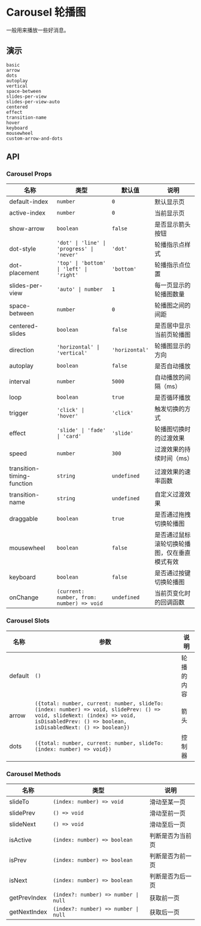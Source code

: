 # Carousel 轮播图

一般用来播放一些好消息。

## 演示

```demo
basic
arrow
dots
autoplay
vertical
space-between
slides-per-view
slides-per-view-auto
centered
effect
transition-name
hover
keyboard
mousewheel
custom-arrow-and-dots
```

## API

### Carousel Props

| 名称 | 类型 | 默认值 | 说明 |
| --- | --- | --- | --- |
| default-index | `number` | `0` | 默认显示页 |
| active-index | `number` | `0` | 当前显示页 |
| show-arrow | `boolean` | `false` | 是否显示箭头按钮 |
| dot-style | `'dot' \| 'line' \| 'progress' \| 'never'` | `'dot'` | 轮播指示点样式 |
| dot-placement | `'top' \| 'bottom' \| 'left' \| 'right'` | `'bottom'` | 轮播指示点位置 |
| slides-per-view | `'auto' \| number` | `1` | 每一页显示的轮播图数量 |
| space-between | `number` | `0` | 轮播图之间的间距 |
| centered-slides | `boolean` | `false` | 是否居中显示当前页轮播图 |
| direction | `'horizontal' \| 'vertical'` | `'horizontal'` | 轮播图显示的方向 |
| autoplay | `boolean` | `false` | 是否自动播放 |
| interval | `number` | `5000` | 自动播放的间隔（ms） |
| loop | `boolean` | `true` | 是否循环播放 |
| trigger | `'click' \| 'hover'` | `'click'` | 触发切换的方式 |
| effect | `'slide' \| 'fade' \| 'card'` | `'slide'` | 轮播图切换时的过渡效果 |
| speed | `number` | `300` | 过渡效果的持续时间（ms） |
| transition-timing-function | `string` | `undefined` | 过渡效果的速率函数 |
| transition-name | `string` | `undefined` | 自定义过渡效果 |
| draggable | `boolean` | `true` | 是否通过拖拽切换轮播图 |
| mousewheel | `boolean` | `false` | 是否通过鼠标滚轮切换轮播图，仅在垂直模式有效 |
| keyboard | `boolean` | `false` | 是否通过按键切换轮播图 |
| onChange | `(current: number, from: number) => void` | `undefined` | 当前页变化时的回调函数 |

### Carousel Slots

| 名称    | 参数 | 说明 |
| ------- | ---- | ---- |
| default | `()` | 轮播的内容 |
| arrow | `({total: number, current: number, slideTo: (index: number) => void, slidePrev: () => void, slideNext: (index) => void, isDisabledPrev: () => boolean, isDisabledNext: () => boolean})` | 箭头 |
| dots | `({total: number, current: number, slideTo: (index: number) => void})` | 控制器 |

### Carousel Methods

| 名称 | 类型 | 说明 |
| --- | --- | --- |
| slideTo | `(index: number) => void` | 滑动至某一页 |
| slidePrev | `() => void` | 滑动至前一页 |
| slideNext | `() => void` | 滑动至后一页 |
| isActive | `(index: number) => boolean` | 判断是否为当前页 |
| isPrev | `(index: number) => boolean` | 判断是否为前一页 |
| isNext | `(index: number) => boolean` | 判断是否为后一页 |
| getPrevIndex | `(index?: number) => number \| null` | 获取前一页 |
| getNextIndex | `(index?: number) => number \| null` | 获取后一页 |